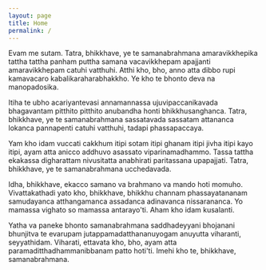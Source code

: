 ```yaml
---
layout: page
title: Home
permalink: /
---
```


Evam me sutam. Tatra, bhikkhave, ye te samanabrahmana amaravikkhepika tattha tattha panham puttha samana vacavikkhepam apajjanti amaravikkhepam catuhi vatthuhi. Atthi kho, bho, anno atta dibbo rupi kamavacaro kabalikaraharabhakkho. Ye kho te bhonto deva na manopadosika.

Itiha te ubho acariyantevasi annamannassa ujuvipaccanikavada bhagavantam pitthito pitthito anubandha honti bhikkhusanghanca. Tatra, bhikkhave, ye te samanabrahmana sassatavada sassatam attananca lokanca pannapenti catuhi vatthuhi, tadapi phassapaccaya.

Yam kho idam vuccati cakkhum itipi sotam itipi ghanam itipi jivha itipi kayo itipi, ayam atta anicco addhuvo asassato viparinamadhammo. Tassa tattha ekakassa digharattam nivusitatta anabhirati paritassana upapajjati. Tatra, bhikkhave, ye te samanabrahmana ucchedavada.

Idha, bhikkhave, ekacco samano va brahmano va mando hoti momuho. Vivattakathadi yato kho, bhikkhave, bhikkhu channam phassayatananam samudayanca atthangamanca assadanca adinavanca nissarananca. Yo mamassa vighato so mamassa antarayo'ti. Aham kho idam kusalanti.

Yatha va paneke bhonto samanabrahmana saddhadeyyani bhojanani bhunjitva te evarupam jutappamadatthananuyogam anuyutta viharanti, seyyathidam. Viharati, ettavata kho, bho, ayam atta paramaditthadhammanibbanam patto hoti'ti. Imehi kho te, bhikkhave, samanabrahmana.
